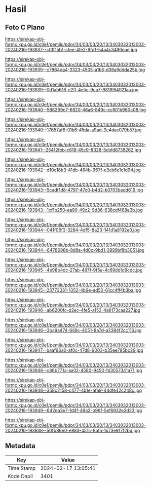 # Hasil

## Foto C Plano

https://sirekap-obj-formc.kpu.go.id/c0e1/pemilu/pdpr/34/03/03/20/13/3403032013003-20240216-193937--c0ff15b1-cfee-4fe2-9fd1-54a4c3490eae.jpg

https://sirekap-obj-formc.kpu.go.id/c0e1/pemilu/pdpr/34/03/03/20/13/3403032013003-20240216-193939--c7864da4-3323-4505-a1b5-d36a9ddda25b.jpg

https://sirekap-obj-formc.kpu.go.id/c0e1/pemilu/pdpr/34/03/03/20/13/3403032013003-20240216-193939--0d1ab616-e2ff-4e5c-9ca7-98199f4921aa.jpg

https://sirekap-obj-formc.kpu.go.id/c0e1/pemilu/pdpr/34/03/03/20/13/3403032013003-20240216-193940--588269c7-6820-46a6-849c-cc901b960c08.jpg

https://sirekap-obj-formc.kpu.go.id/c0e1/pemilu/pdpr/34/03/03/20/13/3403032013003-20240216-193940--17657af6-01b6-45da-a9ad-3e4dae079b57.jpg

https://sirekap-obj-formc.kpu.go.id/c0e1/pemilu/pdpr/34/03/03/20/13/3403032013003-20240216-193941--25412feb-c618-45c9-8328-5cbfd8738262.jpg

https://sirekap-obj-formc.kpu.go.id/c0e1/pemilu/pdpr/34/03/03/20/13/3403032013003-20240216-193942--d10c18b3-41db-464b-967f-e3cb6e1c1d94.jpg

https://sirekap-obj-formc.kpu.go.id/c0e1/pemilu/pdpr/34/03/03/20/13/3403032013003-20240216-193943--5cadf1d8-4797-47c0-b4d2-b0703badd619.jpg

https://sirekap-obj-formc.kpu.go.id/c0e1/pemilu/pdpr/34/03/03/20/13/3403032013003-20240216-193943--1cf1b250-ea90-49c2-9d36-638cdf468e3b.jpg

https://sirekap-obj-formc.kpu.go.id/c0e1/pemilu/pdpr/34/03/03/20/13/3403032013003-20240216-193944--041f06f3-3284-4df5-8a23-141d1a8192e0.jpg

https://sirekap-obj-formc.kpu.go.id/c0e1/pemilu/pdpr/34/03/03/20/13/3403032013003-20240216-193944--6478686b-8d8a-4d0c-9bd1-3999bf8b3051.jpg

https://sirekap-obj-formc.kpu.go.id/c0e1/pemilu/pdpr/34/03/03/20/13/3403032013003-20240216-193945--4e98b4dc-27ab-487f-9f5e-4c69db1d9cdc.jpg

https://sirekap-obj-formc.kpu.go.id/c0e1/pemilu/pdpr/34/03/03/20/13/3403032013003-20240216-193945--23772331-1052-4b6e-ad50-61cc4ff4b3ba.jpg

https://sirekap-obj-formc.kpu.go.id/c0e1/pemilu/pdpr/34/03/03/20/13/3403032013003-20240216-193946--ab6200fc-d2ec-4fe5-a153-4a9173caa227.jpg

https://sirekap-obj-formc.kpu.go.id/c0e1/pemilu/pdpr/34/03/03/20/13/3403032013003-20240216-193946--3ba9a474-669c-4051-8a7d-a2384f2cc116.jpg

https://sirekap-obj-formc.kpu.go.id/c0e1/pemilu/pdpr/34/03/03/20/13/3403032013003-20240216-193947--baaf96a0-af0c-47d8-9003-b35ee785bc29.jpg

https://sirekap-obj-formc.kpu.go.id/c0e1/pemilu/pdpr/34/03/03/20/13/3403032013003-20240216-193948--c86b771a-aa02-4580-9450-fd3057341a71.jpg

https://sirekap-obj-formc.kpu.go.id/c0e1/pemilu/pdpr/34/03/03/20/13/3403032013003-20240216-193948--358c2158-c477-4b1e-afa9-44dfe42c248c.jpg

https://sirekap-obj-formc.kpu.go.id/c0e1/pemilu/pdpr/34/03/03/20/13/3403032013003-20240216-193949--642ea3e7-fd4f-46a2-b96f-5ef6932e2d23.jpg

https://sirekap-obj-formc.kpu.go.id/c0e1/pemilu/pdpr/34/03/03/20/13/3403032013003-20240216-193938--50fb86e0-e883-451c-8afa-1d73e917f2bd.jpg


## Metadata

| Key        | Value               |
| ---------- | ------------------- |
| Time Stamp | 2024-02-17 13:05:41 |
| Kode Dapil | 3401                |



